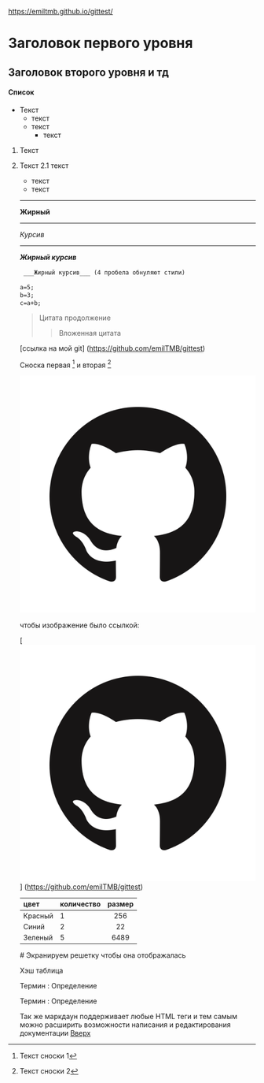 <a id="anchor"></a>
https://emiltmb.github.io/gittest/
# Заголовок первого уровня
## Заголовок второго уровня и тд
#### Список
* Текст
    * текст
    * текст
        * текст
1. Текст
2. Текст
    2.1 текст
    - текст
    * текст
    ---
    __Жирный__
    ***
    _Курсив_
    ___
    ___Жирный курсив___
    
        ___Жирный курсив___ (4 пробела обнуляют стили)

    ```
    a=5;
    b=3;
    c=a+b;
    ```

    > Цитата
    продолжение
    >> Вложенная цитата

    [ссылка на мой git] (https://github.com/emilTMB/gittest)

    Сноска первая [^1] и вторая [^2]



    [^1]: Текст сноски 1
    [^2]: Текст сноски 2

    ![ссылка на мой Git](GitHub-Mark.png)

    чтобы изображение было ссылкой:

    [![ссылка на мой Git](GitHub-Mark.png)]  (https://github.com/emilTMB/gittest)

    цвет| количество | размер
    :---|:-----------|:------:
    Красный | 1 | 256|
    Синий | 2 | 22|
    Зеленый | 5 | 6489|

    \# Экранируем решетку чтобы она отображалась

    Хэш таблица
    
    Термин
    : Определение

    Термин
    : Определение 

    Так же маркдаун поддерживает любые HTML теги и тем самым можно расширить возможности написания и редактирования документации
    [Вверх](#anchor)